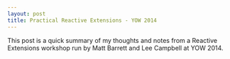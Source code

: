 ```yaml
---
layout: post
title: Practical Reactive Extensions - YOW 2014
---
```


This post is a quick summary of my thoughts and notes from a Reactive Extensions workshop run by Matt Barrett and Lee Campbell at YOW 2014.



